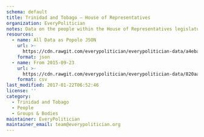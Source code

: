 ```yaml
---
schema: default
title: Trinidad and Tobago — House of Representatives
organization: EveryPolitician
notes: Data on the people within the House of Representatives legislature of Trinidad and Tobago.
resources:
  - name: All Data as Popolo JSON
    url: >-
      https://cdn.rawgit.com/everypolitician/everypolitician-data/a4eba5a97b90687b75685b8289dd1dd58a71f98e/data/Trinidad_and_Tobago/Representatives/ep-popolo-v1.0.json
    format: json
  - name: From 2015-09-23
    url: >-
      https://cdn.rawgit.com/everypolitician/everypolitician-data/820aa9fe5cbbe33103d15f2de1d4075243245252/data/Trinidad_and_Tobago/Representatives/term-11.csv
    format: csv
last_modified: 2017-01-22T06:52:46
license: ''
category:
  - Trinidad and Tobago
  - People
  - Groups & Bodies
maintainer: EveryPolitician
maintainer_email: team@everypolitician.org
---
```

